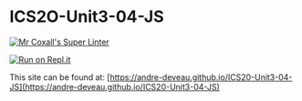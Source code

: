 # ICS2O-Unit3-04-JS

[![Mr Coxall's Super Linter](https://github.com/andre-deveau/ICS20-Unit3-04-JS/workflows/Mr%20Coxall's%20Super%20Linter/badge.svg)](https://github.com/andre-deveau/ICS20-Unit3-04-JS/actions/)

[![Run on Repl.it](https://repl.it/badge/github/andre-deveau/ICS20-Unit3-04-JS)](https://repl.it/github/andre-deveau/ICS20-Unit3-04-JS)

This site can be found at: [https://andre-deveau.github.io/ICS20-Unit3-04-JS](https://andre-deveau.github.io/ICS20-Unit3-04-JS)
